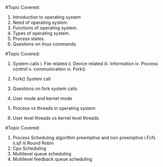 #Topic Covered:

1. Introduction to operating system
2. Need of operating system.
3. Functions of operating system.
4. Types of operating system.
5. Process states.
6. Questions on linux commands.

#Topic Covered:

1. System calls
i. File related
ii. Device related
iii. Information
iv. Process control
v. communication
vi. Fork()

2. Fork() System call 
3. Questions on fork system calls
4. User mode and kernel mode
5. Process vs threads in operating system
6. User level threads vs kernel level threads

#Topic Covered:

1. Process Scheduling algorithm
   preemptive and non preemptive
   i.Fcfs
  ii.sjf
 iii.Round Robin
2. Cpu Scheduling
3. Multilevel queue scheduling
4. Multilevel feedback queue scheduling
